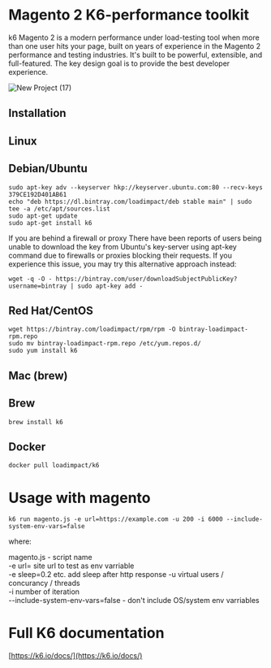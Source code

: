 # Magento 2 K6-performance toolkit

k6 Magento 2 is a modern performance under load-testing tool when more than one user hits your page, built on years of experience in the Magento 2 performance and testing industries. It's built to be powerful, extensible, and full-featured. The key design goal is to provide the best developer experience.

![New Project (17)](https://github.com/Genaker/magento-k6-performance/assets/9213670/73f0334f-ea2f-40fe-9ae9-5c3e6bd285cd)

## Installation

## Linux
## Debian/Ubuntu
```
sudo apt-key adv --keyserver hkp://keyserver.ubuntu.com:80 --recv-keys 379CE192D401AB61
echo "deb https://dl.bintray.com/loadimpact/deb stable main" | sudo tee -a /etc/apt/sources.list
sudo apt-get update
sudo apt-get install k6
```

If you are behind a firewall or proxy
There have been reports of users being unable to download the key from Ubuntu's key-server using apt-key command due to firewalls or proxies blocking their requests. If you experience this issue, you may try this alternative approach instead:
```
wget -q -O - https://bintray.com/user/downloadSubjectPublicKey?username=bintray | sudo apt-key add -
```
## Red Hat/CentOS
```
wget https://bintray.com/loadimpact/rpm/rpm -O bintray-loadimpact-rpm.repo
sudo mv bintray-loadimpact-rpm.repo /etc/yum.repos.d/
sudo yum install k6
```
## Mac (brew)

## Brew
```
brew install k6
```
## Docker
```
docker pull loadimpact/k6
```

# Usage with magento 

```
k6 run magento.js -e url=https://example.com -u 200 -i 6000 --include-system-env-vars=false
```
where:

magento.js - script name  
-e url= site url to test as env varriable  
-e sleep=0.2 etc. add sleep after http response
-u virtual users / concurancy / threads  
-i number of iteration  
--include-system-env-vars=false - don't include OS/system env varriables  

# Full K6 documentation

[https://k6.io/docs/](https://k6.io/docs/)

